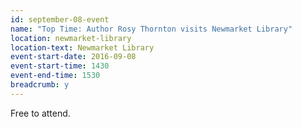 ```yaml
---
id: september-08-event
name: "Top Time: Author Rosy Thornton visits Newmarket Library"
location: newmarket-library
location-text: Newmarket Library
event-start-date: 2016-09-08
event-start-time: 1430
event-end-time: 1530
breadcrumb: y
---
```

Free to attend.
